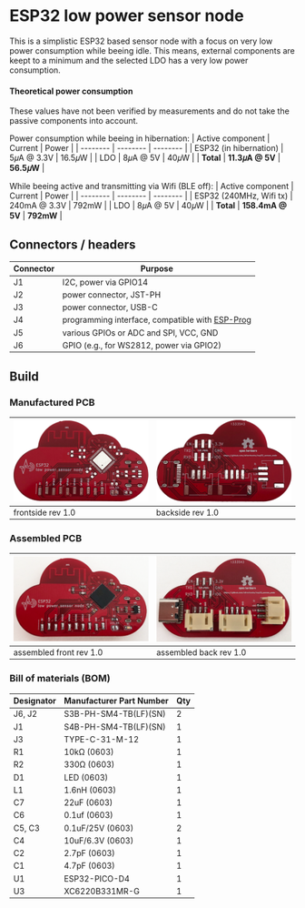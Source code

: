 # ESP32 low power sensor node

This is a simplistic ESP32 based sensor node with a focus on very low power consumption while beeing idle. This means, external components are keept to a minimum and the selected LDO has a very low power consumption.

#### Theoretical power consumption
These values have not been verified by measurements and do not take the passive components into account.

Power consumption while beeing in hibernation:
| Active component | Current | Power |
| -------- | -------- | -------- |
| ESP32 (in hibernation)  | 5𝜇A @ 3.3V  | 16.5𝜇W |
| LDO  | 8𝜇A @ 5V  | 40𝜇W |
| **Total**  | **11.3𝜇A @ 5V**  | **56.5𝜇W** |

While beeing active and transmitting via Wifi (BLE off):
| Active component | Current | Power |
| -------- | -------- | -------- |
| ESP32 (240MHz, Wifi tx)  | 240mA @ 3.3V  | 792mW |
| LDO  | 8𝜇A @ 5V  | 40𝜇W |
| **Total**  | **158.4mA @ 5V**  | **792mW** |

## Connectors / headers


| Connector | Purpose |
| -------- | -------- |
| J1     | I2C, power via GPIO14     |
| J2     | power connector, JST-PH     |
| J3     | power connector, USB-C     |
| J4     | programming interface, compatible with [ESP-Prog](https://github.com/espressif/esp-iot-solution/blob/master/documents/evaluation_boards/ESP-Prog_guide_en.md)     |
| J5     | various GPIOs or ADC and SPI, VCC, GND     |
| J6     | GPIO (e.g., for WS2812, power via GPIO2)     |

## Build

### Manufactured PCB 
![PCB front](doc/pcb_front_rev1.0.png) | ![PCB back](doc/pcb_back_rev1.0.png)
------------ | -------------
frontside rev 1.0 | backside rev 1.0

### Assembled PCB

![PCBA front](doc/pcba_front_rev1.0.png) | ![PCBA back](doc/pcba_back_rev1.0.png)
------------ | -------------
assembled front rev 1.0 | assembled back rev 1.0

### Bill of materials (BOM)

| Designator | Manufacturer Part Number | Qty |
| -------- | -------- |	-------- |	
|J6, J2 |	S3B-PH-SM4-TB(LF)(SN) |	2 |
|J1 |	S4B-PH-SM4-TB(LF)(SN) |	1 |
|J3 |	TYPE-C-31-M-12 |	1 |
|R1 |	10kΩ (0603) |	1 |
|R2 |	330Ω (0603) |	1 |
|D1 |	LED (0603) |	1 |
|L1 |	1.6nH (0603) |	1 |
|C7 |	22uF (0603) |	1 |
|C6 |	0.1uf (0603) |	1 |
|C5, C3 |	0.1uF/25V (0603) |	2 |
|C4 |	10uF/6.3V (0603) |	1 |
|C2 |	2.7pF (0603) |	1 |
|C1 |	4.7pF (0603) |	1 |
|U1 |	ESP32-PICO-D4 |	1 |
|U3 |	XC6220B331MR-G |	1 |
